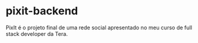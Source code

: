 # pixit-backend
PixIt é o projeto final de uma rede social apresentado no meu curso de full stack developer da Tera.
